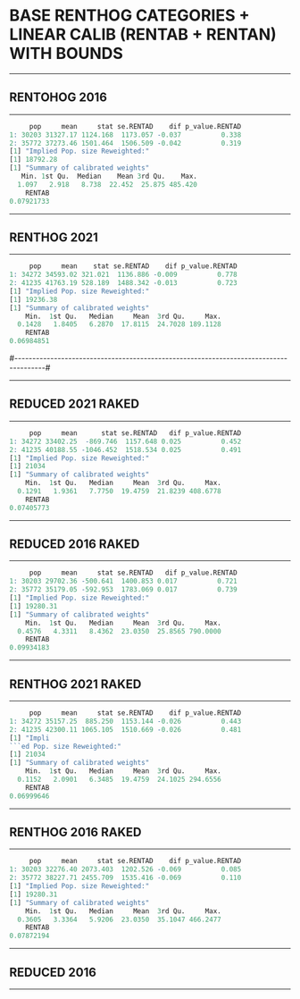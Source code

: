 
# BASE RENTHOG CATEGORIES + LINEAR CALIB (RENTAB + RENTAN) WITH BOUNDS



---

## RENTOHOG 2016

---

```r
     pop     mean     stat se.RENTAD    dif p_value.RENTAD
1: 30203 31327.17 1124.168  1173.057 -0.037          0.338
2: 35772 37273.46 1501.464  1506.509 -0.042          0.319
[1] "Implied Pop. size Reweighted:"
[1] 18792.28
[1] "Summary of calibrated weights"
   Min. 1st Qu.  Median    Mean 3rd Qu.    Max.
  1.097   2.918   8.738  22.452  25.875 485.420
    RENTAB 
0.07921733
```

---

## RENTHOG 2021

---

```r
     pop     mean    stat se.RENTAD    dif p_value.RENTAD
1: 34272 34593.02 321.021  1136.886 -0.009          0.778
2: 41235 41763.19 528.189  1488.342 -0.013          0.723
[1] "Implied Pop. size Reweighted:"
[1] 19236.38
[1] "Summary of calibrated weights"
    Min.  1st Qu.   Median     Mean  3rd Qu.     Max. 
  0.1428   1.8405   6.2870  17.8115  24.7028 189.1128
    RENTAB
0.06984851
```
#--------------------------------------------------------------------------------------#

---
## REDUCED 2021 RAKED
---
```r
     pop     mean      stat se.RENTAD   dif p_value.RENTAD
1: 34272 33402.25  -869.746  1157.648 0.025          0.452
2: 41235 40188.55 -1046.452  1518.534 0.025          0.491
[1] "Implied Pop. size Reweighted:"
[1] 21034
[1] "Summary of calibrated weights"
    Min.  1st Qu.   Median     Mean  3rd Qu.     Max.
  0.1291   1.9361   7.7750  19.4759  21.8239 408.6778
    RENTAB
0.07405773
```


---
## REDUCED 2016 RAKED
---
```r
     pop     mean     stat se.RENTAD   dif p_value.RENTAD
1: 30203 29702.36 -500.641  1400.853 0.017          0.721
2: 35772 35179.05 -592.953  1783.069 0.017          0.739
[1] "Implied Pop. size Reweighted:"
[1] 19280.31
[1] "Summary of calibrated weights"
    Min.  1st Qu.   Median     Mean  3rd Qu.     Max.
  0.4576   4.3311   8.4362  23.0350  25.8565 790.0000
    RENTAB
0.09934183
```

---

## RENTHOG 2021 RAKED

---

```r
     pop     mean     stat se.RENTAD    dif p_value.RENTAD  
1: 34272 35157.25  885.250  1153.144 -0.026          0.443  
2: 41235 42300.11 1065.105  1510.669 -0.026          0.481  
[1] "Impli
```ed Pop. size Reweighted:"
[1] 21034
[1] "Summary of calibrated weights"
    Min.  1st Qu.   Median     Mean  3rd Qu.     Max.     
  0.1152   2.0901   6.3485  19.4759  24.1025 294.6556     
    RENTAB
0.06999646
```



---

## RENTHOG 2016 RAKED

---

```r
     pop     mean     stat se.RENTAD    dif p_value.RENTAD
1: 30203 32276.40 2073.403  1202.526 -0.069          0.085
2: 35772 38227.71 2455.709  1535.416 -0.069          0.110
[1] "Implied Pop. size Reweighted:"
[1] 19280.31
[1] "Summary of calibrated weights"
    Min.  1st Qu.   Median     Mean  3rd Qu.     Max.
  0.3605   3.3364   5.9206  23.0350  35.1047 466.2477
    RENTAB 
0.07872194
```



---
## REDUCED 2016
---
```r
```
